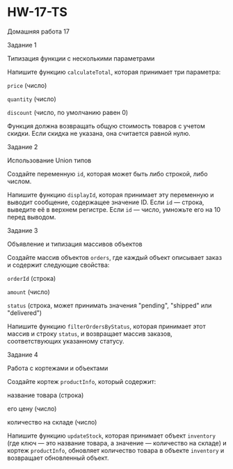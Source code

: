 # HW-17-TS
Домашняя работа 17


Задание 1


Типизация функции с несколькими параметрами


Напишите функцию `calculateTotal`, которая принимает три параметра:  


`price` (число)  

`quantity` (число)  

`discount` (число, по умолчанию равен 0)


Функция должна возвращать общую стоимость товаров с учетом скидки. Если скидка не указана, она считается равной нулю.


Задание 2


Использование Union типов


Создайте переменную `id`, которая может быть либо строкой, либо числом.  


Напишите функцию `displayId`, которая принимает эту переменную и выводит сообщение, содержащее значение ID. Если `id` — строка, выведите её в верхнем регистре. Если `id` — число, умножьте его на 10 перед выводом.


Задание 3


Объявление и типизация массивов объектов


Создайте массив объектов `orders`, где каждый объект описывает заказ и содержит следующие свойства:  


`orderId` (строка)  

`amount` (число)  

`status` (строка, может принимать значения "pending", "shipped" или "delivered")


Напишите функцию `filterOrdersByStatus`, которая принимает этот массив и строку `status`, и возвращает массив заказов, соответствующих указанному статусу.


Задание 4


Работа с кортежами и объектами


Создайте кортеж `productInfo`, который содержит:  


название товара (строка)  

его цену (число)  

количество на складе (число)


Напишите функцию `updateStock`, которая принимает объект `inventory` (где ключ — это название товара, а значение — количество на складе) и кортеж `productInfo`, обновляет количество товара в объекте `inventory` и возвращает обновленный объект.

